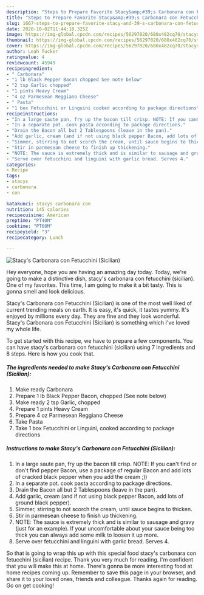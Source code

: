 ```yaml
---
description: "Steps to Prepare Favorite Stacy&amp;#39;s Carbonara con Fetucchini (Sicilian)"
title: "Steps to Prepare Favorite Stacy&amp;#39;s Carbonara con Fetucchini (Sicilian)"
slug: 1667-steps-to-prepare-favorite-stacy-and-39-s-carbonara-con-fetucchini-sicilian
date: 2020-10-02T11:44:18.325Z
image: https://img-global.cpcdn.com/recipes/56297820/680x482cq70/stacys-carbonara-con-fetucchini-sicilian-recipe-main-photo.jpg
thumbnail: https://img-global.cpcdn.com/recipes/56297820/680x482cq70/stacys-carbonara-con-fetucchini-sicilian-recipe-main-photo.jpg
cover: https://img-global.cpcdn.com/recipes/56297820/680x482cq70/stacys-carbonara-con-fetucchini-sicilian-recipe-main-photo.jpg
author: Leah Tucker
ratingvalue: 4
reviewcount: 45949
recipeingredient:
- " Carbonara"
- "1 lb Black Pepper Bacon chopped See note below"
- "2 tsp Garlic chopped"
- "1 pints Heavy Cream"
- "4 oz Parmesean Reggiano Cheese"
- " Pasta"
- "1 box Fetucchini or Linguini cooked according to package directions"
recipeinstructions:
- "In a large saute pan, fry up the bacon till crisp. NOTE: If you can&#39;t find or don&#39;t find pepper Bacon, use a package of regular Bacon and add lots of cracked black pepper when you add the cream ;))"
- "In a separate pot. cook pasta according to package directions."
- "Drain the Bacon all but 2 Tablespoons (leave in the pan)."
- "Add garlic, cream (and if not using black pepper Bacon, add lots of ground black pepper)."
- "Simmer, stirring to not scorch the cream, until sauce begins to thicken."
- "Stir in parmesean cheese to finish up thickening."
- "NOTE: The sauce is extremely thick and is similar to sausage and gravy (just for an example). If your uncomfortable about your sauce being too thick you can always add some milk to loosen it up more."
- "Serve over fetucchini and linguini with garlic bread. Serves 4."
categories:
- Recipe
tags:
- stacys
- carbonara
- con

katakunci: stacys carbonara con 
nutrition: 145 calories
recipecuisine: American
preptime: "PT40M"
cooktime: "PT60M"
recipeyield: "3"
recipecategory: Lunch

---
```



![Stacy&#39;s Carbonara con Fetucchini (Sicilian)](https://img-global.cpcdn.com/recipes/56297820/680x482cq70/stacys-carbonara-con-fetucchini-sicilian-recipe-main-photo.jpg)

Hey everyone, hope you are having an amazing day today. Today, we're going to make a distinctive dish, stacy&#39;s carbonara con fetucchini (sicilian). One of my favorites. This time, I am going to make it a bit tasty. This is gonna smell and look delicious.

Stacy&#39;s Carbonara con Fetucchini (Sicilian) is one of the most well liked of current trending meals on earth. It is easy, it's quick, it tastes yummy. It's enjoyed by millions every day. They are fine and they look wonderful. Stacy&#39;s Carbonara con Fetucchini (Sicilian) is something which I've loved my whole life.




To get started with this recipe, we have to prepare a few components. You can have stacy&#39;s carbonara con fetucchini (sicilian) using 7 ingredients and 8 steps. Here is how you cook that.

<!--inarticleads1-->

##### The ingredients needed to make Stacy&#39;s Carbonara con Fetucchini (Sicilian):

1. Make ready  Carbonara
1. Prepare 1 lb Black Pepper Bacon, chopped (See note below)
1. Make ready 2 tsp Garlic, chopped
1. Prepare 1 pints Heavy Cream
1. Prepare 4 oz Parmesean Reggiano Cheese
1. Take  Pasta
1. Take 1 box Fetucchini or Linguini, cooked according to package directions




<!--inarticleads2-->

##### Instructions to make Stacy&#39;s Carbonara con Fetucchini (Sicilian):

1. In a large saute pan, fry up the bacon till crisp. NOTE: If you can&#39;t find or don&#39;t find pepper Bacon, use a package of regular Bacon and add lots of cracked black pepper when you add the cream ;))
1. In a separate pot. cook pasta according to package directions.
1. Drain the Bacon all but 2 Tablespoons (leave in the pan).
1. Add garlic, cream (and if not using black pepper Bacon, add lots of ground black pepper).
1. Simmer, stirring to not scorch the cream, until sauce begins to thicken.
1. Stir in parmesean cheese to finish up thickening.
1. NOTE: The sauce is extremely thick and is similar to sausage and gravy (just for an example). If your uncomfortable about your sauce being too thick you can always add some milk to loosen it up more.
1. Serve over fetucchini and linguini with garlic bread. Serves 4.




So that is going to wrap this up with this special food stacy&#39;s carbonara con fetucchini (sicilian) recipe. Thank you very much for reading. I'm confident that you will make this at home. There's gonna be more interesting food at home recipes coming up. Remember to save this page in your browser, and share it to your loved ones, friends and colleague. Thanks again for reading. Go on get cooking!

